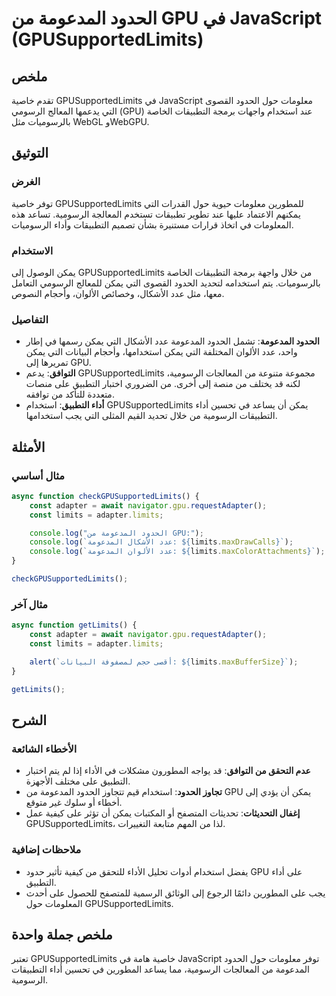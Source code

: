 <!--
Meta Description: # الحدود المدعومة من GPU في JavaScript (GPUSupportedLimits) ## ملخص تقدم خاصية GPUSupportedLimits في JavaScript معلومات حول الحدود القصوى التي يدعمها ...
Meta Keywords: الحدود, gpusupportedlimits, المدعومة, gpu, يمكن
-->

# الحدود المدعومة من GPU في JavaScript (GPUSupportedLimits)

## ملخص
تقدم خاصية GPUSupportedLimits في JavaScript معلومات حول الحدود القصوى التي يدعمها المعالج الرسومي (GPU) عند استخدام واجهات برمجة التطبيقات الخاصة بالرسوميات مثل WebGL وWebGPU.

## التوثيق
### الغرض
توفر خاصية GPUSupportedLimits للمطورين معلومات حيوية حول القدرات التي يمكنهم الاعتماد عليها عند تطوير تطبيقات تستخدم المعالجة الرسومية. تساعد هذه المعلومات في اتخاذ قرارات مستنيرة بشأن تصميم التطبيقات وأداء الرسوميات.

### الاستخدام
يمكن الوصول إلى GPUSupportedLimits من خلال واجهة برمجة التطبيقات الخاصة بالرسوميات. يتم استخدامه لتحديد الحدود القصوى التي يمكن للمعالج الرسومي التعامل معها، مثل عدد الأشكال، وخصائص الألوان، وأحجام النصوص.

### التفاصيل
- **الحدود المدعومة**: تشمل الحدود المدعومة عدد الأشكال التي يمكن رسمها في إطار واحد، عدد الألوان المختلفة التي يمكن استخدامها، وأحجام البيانات التي يمكن تمريرها إلى GPU.
- **التوافق**: يدعم GPUSupportedLimits مجموعة متنوعة من المعالجات الرسومية، لكنه قد يختلف من منصة إلى أخرى. من الضروري اختبار التطبيق على منصات متعددة للتأكد من توافقه.
- **أداء التطبيق**: استخدام GPUSupportedLimits يمكن أن يساعد في تحسين أداء التطبيقات الرسومية من خلال تحديد القيم المثلى التي يجب استخدامها.

## الأمثلة
### مثال أساسي
```javascript
async function checkGPUSupportedLimits() {
    const adapter = await navigator.gpu.requestAdapter();
    const limits = adapter.limits;

    console.log("الحدود المدعومة من GPU:");
    console.log(`عدد الأشكال المدعومة: ${limits.maxDrawCalls}`);
    console.log(`عدد الألوان المدعومة: ${limits.maxColorAttachments}`);
}

checkGPUSupportedLimits();
```

### مثال آخر
```javascript
async function getLimits() {
    const adapter = await navigator.gpu.requestAdapter();
    const limits = adapter.limits;

    alert(`أقصى حجم لمصفوفة البيانات: ${limits.maxBufferSize}`);
}

getLimits();
```

## الشرح
### الأخطاء الشائعة
- **عدم التحقق من التوافق**: قد يواجه المطورون مشكلات في الأداء إذا لم يتم اختبار التطبيق على مختلف الأجهزة.
- **تجاوز الحدود**: استخدام قيم تتجاوز الحدود المدعومة من GPU يمكن أن يؤدي إلى أخطاء أو سلوك غير متوقع.
- **إغفال التحديثات**: تحديثات المتصفح أو المكتبات يمكن أن تؤثر على كيفية عمل GPUSupportedLimits، لذا من المهم متابعة التغييرات.

### ملاحظات إضافية
- يفضل استخدام أدوات تحليل الأداء للتحقق من كيفية تأثير حدود GPU على أداء التطبيق.
- يجب على المطورين دائمًا الرجوع إلى الوثائق الرسمية للمتصفح للحصول على أحدث المعلومات حول GPUSupportedLimits.

## ملخص جملة واحدة
تعتبر GPUSupportedLimits خاصية هامة في JavaScript توفر معلومات حول الحدود المدعومة من المعالجات الرسومية، مما يساعد المطورين في تحسين أداء التطبيقات الرسومية.